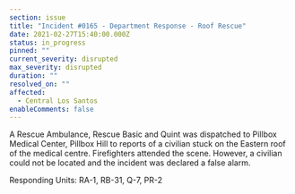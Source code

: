 ```yaml
---
section: issue
title: "Incident #0165 - Department Response - Roof Rescue"
date: 2021-02-27T15:40:00.000Z
status: in_progress
pinned: ""
current_severity: disrupted
max_severity: disrupted
duration: ""
resolved_on: ""
affected:
  - Central Los Santos
enableComments: false
---
```

A Rescue Ambulance, Rescue Basic and Quint was dispatched to Pillbox Medical Center, Pillbox Hill to reports of a civilian stuck on the Eastern roof of the medical centre. Firefighters attended the scene. However, a civilian could not be located and the incident was declared a false alarm.

Responding Units: RA-1, RB-31, Q-7, PR-2